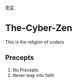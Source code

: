 [中文](www.longtao.fun/TheCyberZen/README_zh.md)
# The-Cyber-Zen
This is the religion of coders

## Precepts
1. No Precepts
2. Never leap into faith

